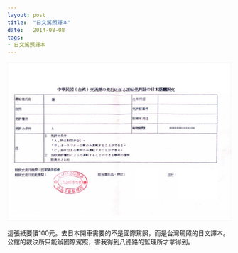 ```yaml
---
layout: post
title:  "日文駕照譯本"
date:   2014-08-08
tags:
- 日文駕照譯本
---
```

![driver license](/media/2014-08-08-driver-license.jpg)

這張紙要價100元。去日本開車需要的不是國際駕照，而是台灣駕照的日文譯本。公館的裁決所只能辦國際駕照，害我得到八德路的監理所才拿得到。